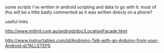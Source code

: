 some scripts i've written in android scripting and data to go with it. most of this will be a little badly commented as it was written direcly on a phone?


useful links


http://www.mithril.com.au/android/doc/LocationFacade.html

http://www.instructables.com/id/Androino-Talk-with-an-Arduino-from-your-Android-d/?ALLSTEPS
